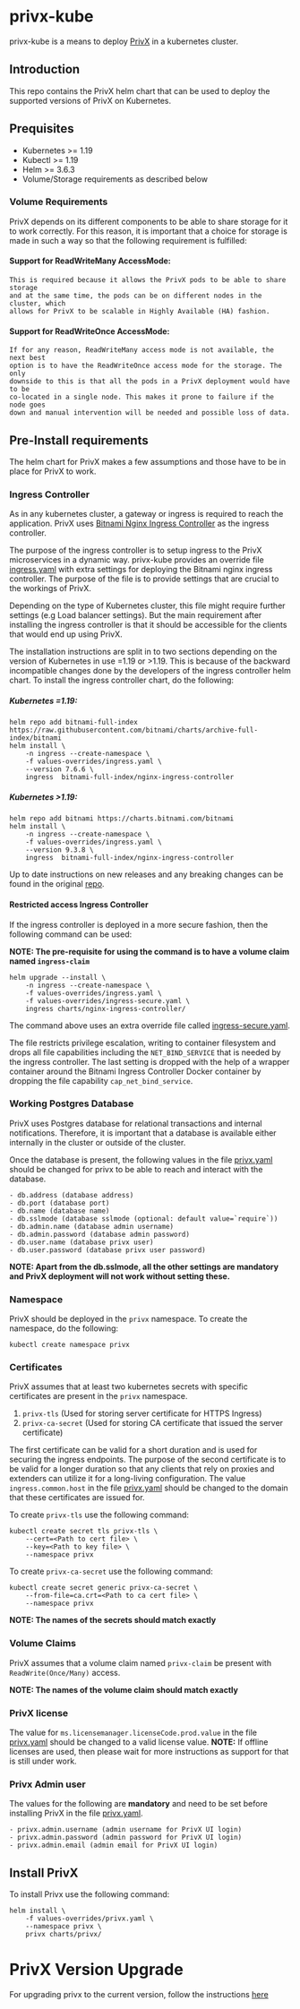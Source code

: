 # privx-kube

privx-kube is a means to deploy [PrivX](https://www.ssh.com/products/privx/) in
a kubernetes cluster.

## Introduction
This repo contains the PrivX helm chart that can be used to deploy the supported
versions of PrivX on Kubernetes.

## Prequisites

- Kubernetes >= 1.19
- Kubectl >= 1.19
- Helm >= 3.6.3
- Volume/Storage requirements as described below

### Volume Requirements
PrivX depends on its different components to be able to share storage for it to work
correctly. For this reason, it is important that a choice for storage is made in
such a way so that the following requirement is fulfilled:

#### Support for ReadWriteMany AccessMode:
    This is required because it allows the PrivX pods to be able to share storage
    and at the same time, the pods can be on different nodes in the cluster, which
    allows for PrivX to be scalable in Highly Available (HA) fashion.

#### Support for ReadWriteOnce AccessMode:
    If for any reason, ReadWriteMany access mode is not available, the next best
    option is to have the ReadWriteOnce access mode for the storage. The only
    downside to this is that all the pods in a PrivX deployment would have to be
    co-located in a single node. This makes it prone to failure if the node goes
    down and manual intervention will be needed and possible loss of data.

## Pre-Install requirements

The helm chart for PrivX makes a few assumptions and those have to be in place
for PrivX to work.

### Ingress Controller

As in any kubernetes cluster, a gateway or ingress is required to reach the
application. PrivX uses [Bitnami Nginx Ingress Controller](https://github.com/bitnami/charts/tree/master/bitnami/nginx-ingress-controller)
as the ingress controller.

The purpose of the ingress controller is to setup ingress to the PrivX
microservices in a dynamic way.
privx-kube provides an override file [ingress.yaml](values-overrides/ingress.yaml) with
extra settings for deploying the Bitnami nginx ingress controller. The purpose
of the file is to provide settings that are crucial to the workings of PrivX.

Depending on the type of Kubernetes cluster, this file might require further
settings (e.g Load balancer settings). But the main requirement after installing
the ingress controller is that it should be accessible for the clients that
would end up using PrivX.

The installation instructions are split in to two sections depending on the
version of Kubernetes in use =1.19 or >1.19. This is because of the backward
incompatible changes done by the developers of the ingress controller helm chart.
To install the ingress controller chart, do the following:


##### Kubernetes =1.19:
```
helm repo add bitnami-full-index https://raw.githubusercontent.com/bitnami/charts/archive-full-index/bitnami
helm install \
    -n ingress --create-namespace \
    -f values-overrides/ingress.yaml \
    --version 7.6.6 \
    ingress  bitnami-full-index/nginx-ingress-controller
```

##### Kubernetes >1.19:
```
helm repo add bitnami https://charts.bitnami.com/bitnami
helm install \
    -n ingress --create-namespace \
    -f values-overrides/ingress.yaml \
    --version 9.3.8 \
    ingress  bitnami-full-index/nginx-ingress-controller
```

Up to date instructions on new releases and any breaking changes can be found
in the original
[repo](https://github.com/bitnami/charts/tree/master/bitnami/nginx-ingress-controller#upgrading).

#### Restricted access Ingress Controller

If the ingress controller is deployed in a more secure fashion, then the
following command can be used:

**NOTE: The pre-requisite for using the command is to have a volume claim named
`ingress-claim`**

```
helm upgrade --install \
    -n ingress --create-namespace \
    -f values-overrides/ingress.yaml \
    -f values-overrides/ingress-secure.yaml \
    ingress charts/nginx-ingress-controller/
```

The command above uses an extra override file called
[ingress-secure.yaml](values-overrides/ingress-secure.yaml).

The file restricts privilege escalation, writing to container
filesystem and drops all file capabilities including the `NET_BIND_SERVICE`
that is needed by the ingress controller. The last setting is dropped with the
help of a wrapper container around the Bitnami Ingress Controller Docker container
by dropping the file capability `cap_net_bind_service`.

### Working Postgres Database

PrivX uses Postgres database for relational transactions and internal
notifications. Therefore, it is important that a database is available either
internally in the cluster or outside of the cluster.

Once the database is present, the following values in the file
[privx.yaml](values-overrides/privx.yaml) should be changed for privx to be able
to reach and interact with the database.

    - db.address (database address)
    - db.port (database port)
    - db.name (database name)
    - db.sslmode (database sslmode (optional: default value=`require`))
    - db.admin.name (database admin username)
    - db.admin.password (database admin password)
    - db.user.name (database privx user)
    - db.user.password (database privx user password)

**NOTE: Apart from the db.sslmode, all the other settings are mandatory and
PrivX deployment will not work without setting these.**

### Namespace

PrivX should be deployed in the `privx` namespace. To create the namespace, do
the following:

```
kubectl create namespace privx
```

### Certificates

PrivX assumes that at least two kubernetes secrets with specific certificates
are present in the `privx` namespace.

1. `privx-tls` (Used for storing server certificate for HTTPS Ingress)
2. `privx-ca-secret` (Used for storing CA certificate that issued the server
   certificate)

The first certificate can be valid for a short duration and is used for securing
the ingress endpoints. The purpose of the second certificate is to be valid for
a longer duration so that any clients that rely on proxies and extenders can
utilize it for a long-living configuration. The value `ingress.common.host` in
the file [privx.yaml](values-overrides/privx.yaml) should be changed to the
domain that these certificates are issued for.

To create `privx-tls` use the following command:

```
kubectl create secret tls privx-tls \
    --cert=<Path to cert file> \
    --key=<Path to key file> \
    --namespace privx
```

To create `privx-ca-secret` use the following command:

```
kubectl create secret generic privx-ca-secret \
    --from-file=ca.crt=<Path to ca cert file> \
    --namespace privx
```

**NOTE: The names of the secrets should match exactly**

### Volume Claims

PrivX assumes that a volume claim named `privx-claim` be present with
`ReadWrite(Once/Many)` access.

**NOTE: The names of the volume claim should match exactly**

### PrivX license

The value for `ms.licensemanager.licenseCode.prod.value` in the file
[privx.yaml](values-overrides/privx.yaml) should be changed to a
valid license value. **NOTE:** If offline licenses are used, then please wait
for more instructions as support for that is still under work.

### Privx Admin user
The values for the following are **mandatory** and need to be set before
installing PrivX in the file [privx.yaml](values-overrides/privx.yaml).

    - privx.admin.username (admin username for PrivX UI login)
    - privx.admin.password (admin password for PrivX UI login)
    - privx.admin.email (admin email for PrivX UI login)

## Install PrivX

To install Privx use the following command:

```
helm install \
    -f values-overrides/privx.yaml \
    --namespace privx \
    privx charts/privx/
```

# PrivX Version Upgrade
For upgrading privx to the current version, follow the instructions [here](charts/privx/migrations/25/README.md)
